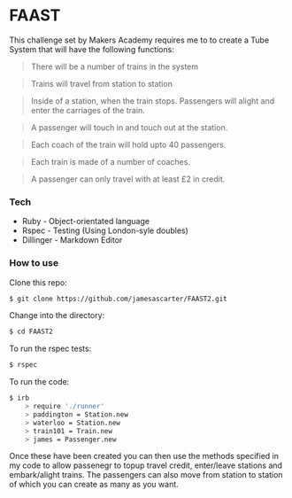 # FAAST

This challenge set by Makers Academy requires me to to create a Tube System that will have the following functions:

>There will be a number of trains in the system

>Trains will travel from station to station

>Inside of a station, when the train stops. Passengers will alight and enter the carriages of the train.

>A passenger will touch in and touch out at the station.

>Each coach of the train will hold upto 40 passengers.

>Each train is made of a number of coaches.

>A passenger can only travel with at least £2 in credit.

### Tech

* Ruby - Object-orientated language
* Rspec - Testing (Using London-syle doubles)
* Dillinger - Markdown Editor

### How to use

Clone this repo:
```sh
$ git clone https://github.com/jamesascarter/FAAST2.git
```

Change into the directory:
```sh
$ cd FAAST2
```

To run the rspec tests:
```sh
$ rspec
```

To run the code:
```sh
$ irb
    > require './runner'
    > paddington = Station.new
    > waterloo = Station.new
    > train101 = Train.new
    > james = Passenger.new
```

Once these have been created you can then use the methods specified in my code to allow passenegr to topup travel credit, enter/leave stations and embark/alight trains. The passengers can also move from station to station of which you can create as many as you want.







